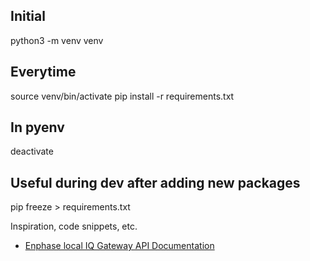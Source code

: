 ## Initial

python3 -m venv venv

## Everytime

source venv/bin/activate
pip install -r requirements.txt

## In pyenv

deactivate

## Useful during dev after adding new packages

pip freeze > requirements.txt

Inspiration, code snippets, etc.

-   [Enphase local IQ Gateway API Documentation](https://enphase.com/download/accessing-iq-gateway-local-apis-or-local-ui-token-based-authentication?srsltid=AfmBOoomOm3FlVi2W7OwHoV-aJ-OdVSL5kJrt5HmSgAqJBBv4qaDluRW)
